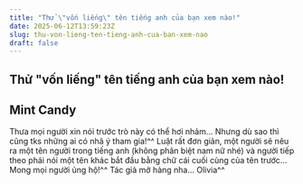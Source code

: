 ```yaml
---
title: "Thử \"vốn liếng\" tên tiếng anh của bạn xem nào!"
date: 2025-06-12T13:59:23Z
slug: thu-von-lieng-ten-tieng-anh-cua-ban-xem-nao
draft: false
---
```


## Thử "vốn liếng" tên tiếng anh của bạn xem nào!

## Mint Candy

Thưa mọi người xin nói trước trò này có thể hơi nhảm... Nhưng dù sao thì cũng tks những ai có nhã ý tham gia!^^
Luật rất đơn giản, một người sẽ nêu ra một tên người trong tiếng anh (không phân biệt nam nữ nhé) và người tiếp theo phải nói một tên khác bắt đầu bằng chữ cái cuối cùng của tên trước... Mong mọi người ủng hộ!^^
Tác giả mở hàng nha...
Olivia^^